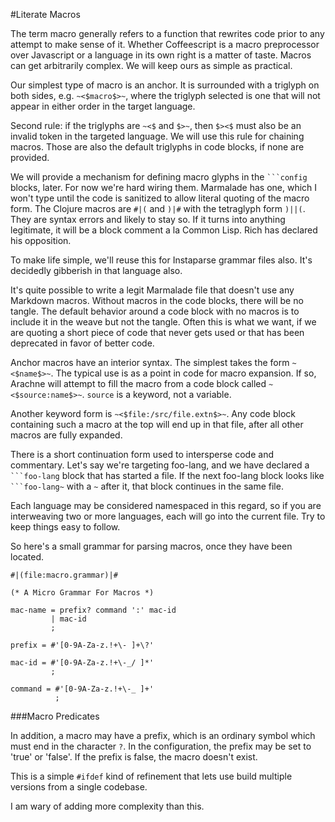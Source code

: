 #Literate Macros

The term macro generally refers to a function that rewrites code prior to any attempt to make sense of it. Whether Coffeescript is a macro preprocessor over Javascript or a language in its own right is a matter of taste. Macros can get arbitrarily complex. We will keep ours as simple as practical.

Our simplest type of macro is an anchor. It is surrounded with a triglyph on both sides, e.g. ` ~<$macro$>~ `, where the triglyph selected is one that will not appear in either order in the target language.

Second rule: if the triglyphs are `~<$` and `$>~`, then `$><$` must also be an invalid token in the targeted language. We will use this rule for chaining macros. Those are also the default triglyphs in code blocks, if none are provided.

We will provide a mechanism for defining macro glyphs in the ```` ```config ```` blocks, later. For now we're hard wiring them. Marmalade has one, which I won't type until the code is sanitized to allow literal quoting of the macro form. The Clojure macros are `#|(` and `)|#` with the tetraglyph form `)||(`. They are syntax errors and likely to stay so. If it turns into anything legitimate, it will be a block comment a la Common Lisp. Rich has declared his opposition.

To make life simple, we'll reuse this for Instaparse grammar files also. It's decidedly gibberish in that language also.

It's quite possible to write a legit Marmalade file that doesn't use any Markdown macros. Without macros in the code blocks, there will be no tangle. The default behavior around a code block with no macros is to include it in the weave but not the tangle. Often this is what we want, if we are quoting a short piece of code that never gets used or that has been deprecated in favor of better code.

Anchor macros have an interior syntax. The simplest takes the form ` ~<$name$>~ `. The typical use is as a point in code for macro expansion. If so, Arachne will attempt to fill the macro from a code block called `~<$source:name$>~`. `source` is a keyword, not a variable.

Another keyword form is `~<$file:/src/file.extn$>~`. Any code block containing such a macro at the top will end up in that file, after all other macros are fully expanded.

There is a short continuation form used to intersperse code and commentary. Let's say we're targeting foo-lang, and we have declared a ```` ```foo-lang ```` block that has started a file. If the next foo-lang block looks like ```` ```foo-lang~ ```` with a `~` after it, that block continues in the same file.

Each language may be considered namespaced in this regard, so if you are interweaving two or more languages, each will go into the current file. Try to keep things easy to follow.

So here's a small grammar for parsing macros, once they have been located.

```grammar
#|(file:macro.grammar)|#

(* A Micro Grammar For Macros *)

mac-name = prefix? command ':' mac-id
         | mac-id
         ;

prefix = #'[0-9A-Za-z.!+\- ]+\?'

mac-id = #'[0-9A-Za-z.!+\-_/ ]*'
         ;

command = #'[0-9A-Za-z.!+\-_ ]+'
          ;
```

###Macro Predicates

In addition, a macro may have a prefix, which is an ordinary symbol which must end in the character `?`. In the configuration, the prefix may be set to 'true' or 'false'. If the prefix is false, the macro doesn't exist.

This is a simple `#ifdef` kind of refinement that lets use build multiple versions from a single codebase.

I am wary of adding more complexity than this.
